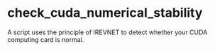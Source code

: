 # check_cuda_numerical_stability
 A script uses the principle of IREVNET to detect whether your CUDA computing card is normal.
